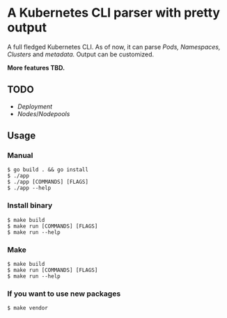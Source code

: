 # A Kubernetes CLI parser with pretty output 

A full fledged Kubernetes CLI. As of now, it can parse _Pods, Namespaces, Clusters_ and _metadata._ Output can be customized.

**More features TBD.**

## TODO ##
- _Deployment_
- _Nodes_/_Nodepools_
  
## Usage ##

### Manual ###
```console
$ go build . && go install
$ ./app
$ ./app [COMMANDS] [FLAGS]
$ ./app --help
```

### Install binary ###
```console
$ make build
$ make run [COMMANDS] [FLAGS]
$ make run --help
```

### Make ###
```console
$ make build
$ make run [COMMANDS] [FLAGS]
$ make run --help
```

### If you want to use new packages ###
```console
$ make vendor
```

